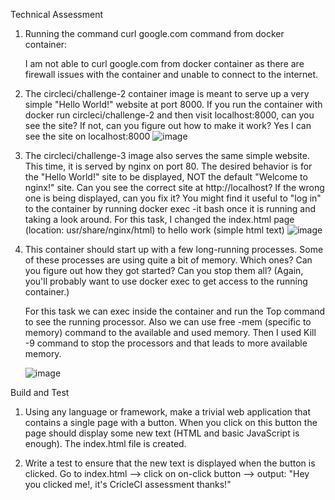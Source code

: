 Technical Assessment


1. Running the command curl google.com command from docker container: 

    I am not able to curl google.com from docker container as there are firewall issues with the container and unable to connect to the internet.

2. The circleci/challenge-2 container image is meant to serve up a very simple "Hello World!" website at port 8000. If you run the container with docker run circleci/challenge-2 and then visit localhost:8000, can you see the site? If not, can you figure out how to make it work?
    Yes I can see the site on localhost:8000
   ![image](https://user-images.githubusercontent.com/57142156/191133396-9e8509fc-3966-49e3-b0ff-9974d203756a.png)
3. The circleci/challenge-3 image also serves the same simple website. This time, it is served by nginx on port 80. The desired behavior is for the "Hello World!" site to be displayed, NOT the default "Welcome to nginx!" site. Can you see the correct site at http://localhost? If the wrong one is being displayed, can you fix it? You might find it useful to "log in" to the container by running docker exec -it <container name or id> bash once it is running and taking a look around.
	 For this task, I changed the index.html page (location: usr/share/nginx/html) to hello work (simple html text)
	![image](https://user-images.githubusercontent.com/57142156/191133737-c07930bd-354f-4200-9857-29f104acbb33.png)
4. This container should start up with a few long-running processes. Some of these processes are using quite a bit of memory. Which ones? Can you figure out how they got started? Can you stop them all? (Again, you'll probably want to use docker exec to get access to the running container.)
	  
	 For this task we can exec inside the container and run the Top command to see the running processor. Also we can use free -mem (specific to memory) command to the available and used memory. Then I used Kill -9 command to stop the processors and that leads to more available memory.
	
	 ![image](https://user-images.githubusercontent.com/57142156/191133834-ca088d0c-1be4-4ab1-98a5-e4f3f7659555.png)
	
Build and Test
1. Using any language or framework, make a trivial web application that contains a single page with a button. When you click on this button the page should display some new text (HTML and basic JavaScript is enough).
     The index.html file is created.

2. Write a test to ensure that the new text is displayed when the button is clicked.
   Go to index.html --> click on on-click button --> output: "Hey you clicked me!, it's CricleCI assessment thanks!"
	


	
	
	
	


